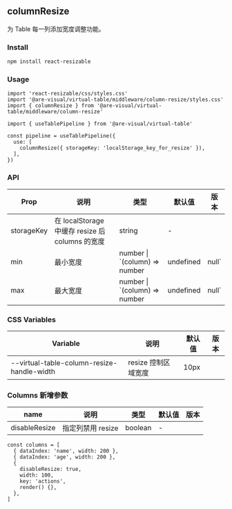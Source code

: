## columnResize

为 Table 每一列添加宽度调整功能。

### Install

```bash
npm install react-resizable
```

### Usage

```tsx
import 'react-resizable/css/styles.css'
import '@are-visual/virtual-table/middleware/column-resize/styles.css'
import { columnResize } from '@are-visual/virtual-table/middleware/column-resize'

import { useTablePipeline } from '@are-visual/virtual-table'

const pipeline = useTablePipeline({
  use: [
    columnResize({ storageKey: 'localStorage_key_for_resize' }),
  ],
})
```

### API

| Prop       | 说明                                            | 类型                                              | 默认值 | 版本 |
| ---------- | ----------------------------------------------- | ------------------------------------------------- | ------ | ---- |
| storageKey | 在 localStorage 中缓存 resize 后 columns 的宽度 | string                                            | -      |      |
| min        | 最小宽度                                        | number \| `(column) => number | undefined | null` | -      |      |
| max        | 最大宽度                                        | number \| `(column) => number | undefined | null` | -      |      |

### CSS Variables

| Variable                                   | 说明                | 默认值 | 版本 |
| ------------------------------------------ | ------------------- | ------ | ---- |
| --virtual-table-column-resize-handle-width | resize 控制区域宽度 | 10px   |      |

### Columns 新增参数

| name          | 说明              | 类型    | 默认值 | 版本 |
| ------------- | ----------------- | ------- | ------ | ---- |
| disableResize | 指定列禁用 resize | boolean | -      |      |

```tsx
const columns = [
  { dataIndex: 'name', width: 200 },
  { dataIndex: 'age', width: 200 },
  {
    disableResize: true,
    width: 100,
    key: 'actions',
    render() {},
  },
]
```

